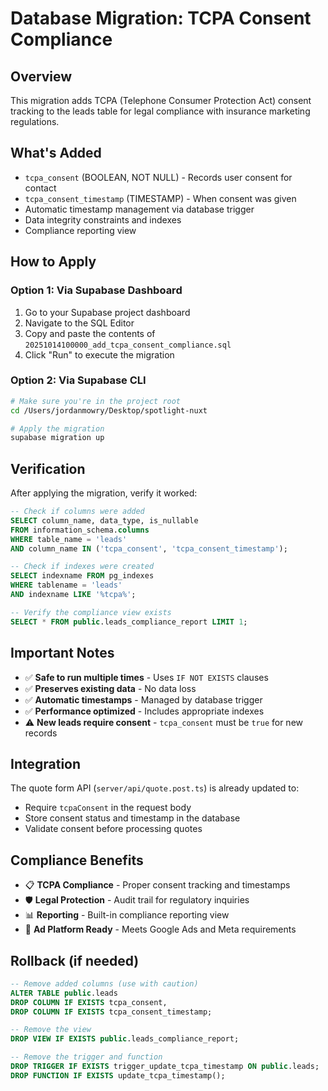 # Database Migration: TCPA Consent Compliance

## Overview

This migration adds TCPA (Telephone Consumer Protection Act) consent tracking to the leads table for legal compliance with insurance marketing regulations.

## What's Added

- `tcpa_consent` (BOOLEAN, NOT NULL) - Records user consent for contact
- `tcpa_consent_timestamp` (TIMESTAMP) - When consent was given
- Automatic timestamp management via database trigger
- Data integrity constraints and indexes
- Compliance reporting view

## How to Apply

### Option 1: Via Supabase Dashboard

1. Go to your Supabase project dashboard
2. Navigate to the SQL Editor
3. Copy and paste the contents of `20251014100000_add_tcpa_consent_compliance.sql`
4. Click "Run" to execute the migration

### Option 2: Via Supabase CLI

```bash
# Make sure you're in the project root
cd /Users/jordanmowry/Desktop/spotlight-nuxt

# Apply the migration
supabase migration up
```

## Verification

After applying the migration, verify it worked:

```sql
-- Check if columns were added
SELECT column_name, data_type, is_nullable
FROM information_schema.columns
WHERE table_name = 'leads'
AND column_name IN ('tcpa_consent', 'tcpa_consent_timestamp');

-- Check if indexes were created
SELECT indexname FROM pg_indexes
WHERE tablename = 'leads'
AND indexname LIKE '%tcpa%';

-- Verify the compliance view exists
SELECT * FROM public.leads_compliance_report LIMIT 1;
```

## Important Notes

- ✅ **Safe to run multiple times** - Uses `IF NOT EXISTS` clauses
- ✅ **Preserves existing data** - No data loss
- ✅ **Automatic timestamps** - Managed by database trigger
- ✅ **Performance optimized** - Includes appropriate indexes
- ⚠️ **New leads require consent** - `tcpa_consent` must be `true` for new records

## Integration

The quote form API (`server/api/quote.post.ts`) is already updated to:

- Require `tcpaConsent` in the request body
- Store consent status and timestamp in the database
- Validate consent before processing quotes

## Compliance Benefits

- 📋 **TCPA Compliance** - Proper consent tracking and timestamps
- 🛡️ **Legal Protection** - Audit trail for regulatory inquiries
- 📊 **Reporting** - Built-in compliance reporting view
- 🚀 **Ad Platform Ready** - Meets Google Ads and Meta requirements

## Rollback (if needed)

```sql
-- Remove added columns (use with caution)
ALTER TABLE public.leads
DROP COLUMN IF EXISTS tcpa_consent,
DROP COLUMN IF EXISTS tcpa_consent_timestamp;

-- Remove the view
DROP VIEW IF EXISTS public.leads_compliance_report;

-- Remove the trigger and function
DROP TRIGGER IF EXISTS trigger_update_tcpa_timestamp ON public.leads;
DROP FUNCTION IF EXISTS update_tcpa_timestamp();
```
